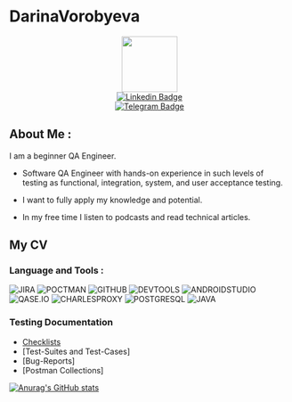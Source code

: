# DarinaVorobyeva
<div id="header" align="center">
  <img src="https://media.giphy.com/media/11ZSwQNWba4YF2/giphy.gif" width="100"/>
  <div id="badges">
  <a href="https://www.linkedin.com/in/darina-vorobyeva-6a7795253/">
    <img src="https://img.shields.io/badge/Linkedin-090909?style=for-the-badge&logo=Linkedin&logoColor=1a4780" alt="Linkedin Badge"/>
  </a>
  </div>
  <div id="badges">
  <a href="https://t.me/psugokami">
    <img src="https://img.shields.io/badge/Telegram-090909?style=for-the-badge&logo=Telegram&logoColor=1974d2" alt="Telegram Badge"/>
  </a>
  </div>
</div>

## About Me :
I am a beginner QA Engineer.
- Software QA Engineer with  hands-on experience in such levels of testing as functional, integration, system, and user acceptance testing.

- I want to fully apply my knowledge and potential.

- In my free time I listen to podcasts and read technical articles.

## My CV

### Language and Tools :
![JIRA](https://img.shields.io/badge/JIRA-090909?style=for-the-badge&logo=JIRA&logoColor=1f75fe)
![POCTMAN](https://img.shields.io/badge/POSTMAN-090909?style=for-the-badge&logo=POSTMAN&logoColor=ed9121)
![GITHUB](https://img.shields.io/badge/GITHUB-090909?style=for-the-badge&logo=GITHUB&logoColor=fffafa)
![DEVTOOLS](https://img.shields.io/badge/DEVTOOLS-090909?style=for-the-badge&logo=GOOGLECHROME&logoColor=1f75fe)
![ANDROIDSTUDIO](https://img.shields.io/badge/ANDROIDSTUDIO-090909?style=for-the-badge&logo=ANDROIDSTUDIO&logoColor=50c878)
![QASE.IO](https://img.shields.io/badge/QASE.IO-090909?style=for-the-badge&logo=QASE&logoColor=53377a)
![CHARLESPROXY](https://img.shields.io/badge/CHARLESPROXY-090909?style=for-the-badge&logo=CHARLES&logoColor=1f75fe)
![POSTGRESQL](https://img.shields.io/badge/POSTGRESQL-090909?style=for-the-badge&logo=POSTGRESQL&logoColor=2a8d9c)
![JAVA](https://img.shields.io/badge/JAVA-090909?style=for-the-badge&logo=JAVA&logoColor=2a8d9c)


### Testing Documentation
* [Checklists](https://github.com/Sugokami/Cheklists/wiki)
* [Test-Suites and Test-Cases]
* [Bug-Reports]
* [Postman Collections]


[![Anurag's GitHub stats](https://github-readme-stats.vercel.app/api?username=Sugokami&show_icons=true&&theme=cobalt)](https://github.com/anuraghazra/github-readme-stats)

